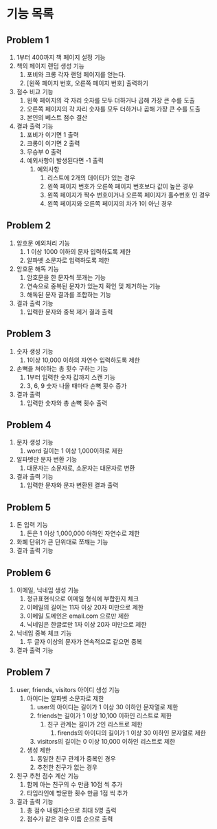 # 기능 목록

## Problem 1
1. 1부터 400까지 책 페이지 설정 기능
2. 책의 페이지 랜덤 생성 기능
   1. 포비와 크롱 각자 랜덤 페이지를 얻는다.
   2. [왼쪽 페이지 번호, 오른쪽 페이지 번호] 출력하기
3. 점수 비교 기능
   1. 왼쪽 페이지의 각 자리 숫자를 모두 더하거나 곱해 가장 큰 수를 도출
   2. 오른쪽 페이지의 각 자리 숫자를 모두 더하거나 곱해 가장 큰 수를 도출
   3. 본인의 베스트 점수 결산
4. 결과 출력 기능
   1. 포비가 이기면 1 출력
   2. 크롱이 이기면 2 출력
   3. 무승부 0 출력
   4. 예외사항이 발생된다면 -1 출력
      1. 예외사항
         1. 리스트에 2개의 데이터가 있는 경우
         2. 왼쪽 페이지 번호가 오른쪽 페이지 번호보다 값이 높은 경우
         3. 왼쪽 페이지가 짝수 번호이거나 오른쪽 페이지가 홀수번호 인 경우
         4. 왼쪽 페이지와 오른쪽 페이지의 차가 1이 아닌 경우

## Problem 2

1. 암호문 예외처리 기능
   1. 1 이상 1000 이하의 문자 입력하도록 제한
   2. 알파벳 소문자로 입력하도록 제한
2. 암호문 해독 기능
   1. 암호문을 한 문자씩 쪼개는 기능
   2. 연속으로 중복된 문자가 있는지 확인 및 제거하는 기능
   3. 해독된 문자 결과를 조합하는 기능 
3. 결과 출력 기능
   1. 입력한 문자와 중복 제거 결과 출력

## Problem 3

1. 숫자 생성 기능
   1. 1이상 10,000 이하의 자연수 입력하도록 제한
2. 손뼉을 쳐야하는 총 횟수 구하는 기능
   1. 1부터 입력한 숫자 값까지 스캔 기능
   2. 3, 6, 9 숫자 나올 때마다 손뼉 횟수 증가
3. 결과 출력
   1. 입력한 숫자와 총 손뼉 횟수 출력

## Problem 4

1. 문자 생성 기능
   1. word 길이는 1 이상 1,000이하로 제한
2. 알파벳만 문자 변환 기능
   1. 대문자는 소문자로, 소문자는 대문자로 변환
3. 결과 출력 기능
   1. 입력한 문자와 문자 변환된 결과 출력
   
## Problem 5

1. 돈 입력 기능
   1. 돈은 1 이상 1,000,000 아하인 자연수로 제한
2. 화폐 단위가 큰 단위대로 쪼꺠는 기능
3. 결과 출력 기능

## Problem 6

1. 이메일, 닉네임 생성 기능
   1. 정규표현식으로 이메일 형식에 부합한지 체크
   2. 이메일의 길이는 11자 이상 20자 미만으로 제한
   3. 이메일 도메인은 email.com 으로만 제한
   4. 닉네임은 한글로만 1자 이상 20자 미만으로 제한
2. 닉네임 중복 체크 기능
   1. 두 글자 이상의 문자가 연속적으로 같으면 중복
3. 결과 출력 기능

## Problem 7

1. user, friends, visitors 아이디 생성 기능
   1. 아이디는 알파벳 소문자로 제한
      1. user의 아이디는 길이가 1 이상 30 이하인 문자열로 제한
      2. friends는 길이가 1 이상 10,100 이하인 리스트로 제한
         1. 친구 관계는 길이가 2인 리스트로 제한
            1. firends의 아이디의 길이가 1 이상 30 이하인 문자열로 제한
      3. visitors의 길이는 0 이상 10,000 이하인 리스트로 제한
   2. 생성 제한
      1. 동일한 친구 관계가 중복인 경우
      2. 추천한 친구가 없는 경우
2. 친구 추천 점수 계산 기능
   1. 함께 아는 친구의 수 만큼 10점 씩 추가
   2. 타임라인에 방문한 횟수 만큼 1점 씩 추가
3. 결과 출력 기능
   1. 총 점수 내림차순으로 최대 5명 출력
   2. 점수가 같은 경우 이름 순으로 출력